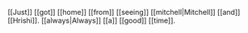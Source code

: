 [[Just]] [[got]] [[home]] [[from]] [[seeing]] [[mitchell|Mitchell]] [[and]] [[Hrishi]]. [[always|Always]] [[a]] [[good]] [[time]]. 